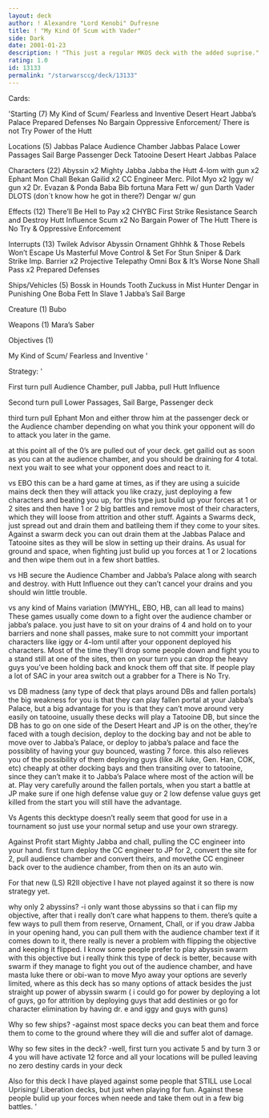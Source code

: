 ```yaml
---
layout: deck
author: ! Alexandre "Lord Kenobi" Dufresne
title: ! "My Kind Of Scum with Vader"
side: Dark
date: 2001-01-23
description: ! "This just a regular MKOS deck with the added suprise."
rating: 1.0
id: 13133
permalink: "/starwarsccg/deck/13133"
---
```

Cards: 

'Starting (7)
My Kind of Scum/ Fearless and Inventive
Desert Heart
Jabba&#8217;s Palace
Prepared Defenses
No Bargain
Oppressive Enforcement/ There is not Try
Power of the Hutt

Locations (5)
Jabbas Palace Audience Chamber
Jabbas Palace Lower Passages
Sail Barge Passenger Deck
Tatooine Desert Heart
Jabbas Palace

Characters (22)
Abyssin x2
Mighty Jabba
Jabba the Hutt
4-lom with gun x2
Ephant Mon
Chall Bekan
Gailid x2
CC Engineer
Merc. Pilot
Myo x2
Iggy w/ gun x2
Dr. Evazan & Ponda Baba
Bib fortuna
Mara
Fett w/ gun
Darth Vader DLOTS (don`t know how he got in there?)
Dengar w/ gun

Effects (12)
There&#8217;ll Be Hell to Pay x2
CHYBC
First Strike
Resistance
Search and Destroy
Hutt Influence
Scum x2
No Bargain
Power of The Hutt
There is No Try & Oppressive Enforcement

Interrupts (13)
Twilek Advisor
Abyssin Ornament
Ghhhk & Those Rebels Won&#8217;t Escape Us
Masterful Move
Control & Set For Stun
Sniper & Dark Strike
Imp. Barrier x2
Projective Telepathy
Omni Box & It&#8217;s Worse
None Shall Pass x2
Prepared Defenses

Ships/Vehicles (5)
Bossk in Hounds Tooth
Zuckuss in Mist Hunter
Dengar in Punishing One
Boba Fett In Slave 1
Jabba&#8217;s Sail Barge

Creature (1)
Bubo

Weapons (1)
Mara&#8217;s Saber

Objectives (1)

My Kind of Scum/ Fearless and Inventive
'

Strategy: '

First turn pull Audience Chamber, pull Jabba, pull Hutt Influence

Second turn pull Lower Passages, Sail Barge, Passenger deck

third turn pull Ephant Mon and either throw him at the passenger deck or the Audience chamber depending on what you think your opponent will do to attack you later in the game.

at this point all of the 0&#8217;s are pulled out of your deck. get gailid out as soon as you can at the audience chamber, and you should be draining for 4 total. next you wait to see what your opponent does and react to it.

vs EBO this can be a hard game at times, as if they are using a suicide mains deck then they will attack you like crazy, just deploying a few characters and beating you up, for this type just bulid up your forces at 1 or 2 sites and then have 1 or 2 big battles and remove most of their characters, which they will loose from attrition and other stuff. Againts a Swarms deck, just spread out and drain them and batlleing them if they come to your sites. Against a swarm deck you can out drain them at the Jabbas Palace and Tatooine sites as they will be slow in setting up their drains. As usual for ground and space, when fighting just bulid up you forces at 1 or 2 locations and then wipe them out in a few short battles.

vs HB secure the Audience Chamber and Jabba&#8217;s Palace along with search and destroy. with Hutt Influence out they can&#8217;t cancel your drains and you should win little trouble.

vs any kind of Mains variation (MWYHL, EBO, HB, can all lead to mains) These games usually come down to a fight over the audience chamber or jabba&#8217;s palace. you just have to sit on your drains of 4 and hold on to your barriers and none shall passes, make sure to not committ your important characters like iggy or 4-lom until after your opponent deployed his characters. Most of the time they&#8217;ll drop some people down and fight you to a stand still at one of the sites, then on your turn you can drop the heavy guys you&#8217;ve been holding back and knock them off that site. If people play a lot of SAC in your area switch out a grabber for a There is No Try.

vs DB madness (any type of deck that plays around DBs and fallen portals) the big weakness for you is that they can play fallen portal at your Jabba&#8217;s Palace, but a big advantage for you is that they can&#8217;t move around very easily on tatooine, usually these decks will play a Tatooine DB, but since the DB has to go on one side of the Desert Heart and JP is on the other, they&#8217;re faced with a tough decision, deploy to the docking bay and not be able to move over to Jabba&#8217;s Palace, or deploy to jabba&#8217;s palace and face the possiblity of having your guy bounced, wasting 7 force. this also relieves you of the possibility of them deploying guys (like JK luke, Gen. Han, COK, etc) cheaply at other docking bays and then transiting over to tatooine, since they can&#8217;t make it to Jabba&#8217;s Palace where most of the action will be at. Play very carefully around the fallen portals, when you start a battle at JP make sure if one high defense value guy or 2 low defense value guys get killed from the start you will still have the advantage.

Vs Agents this decktype doesn&#8217;t really seem that good for use in a tournament so just use your normal setup and use your own straregy.

Against Profit
start Mighty Jabba and chall, pulling the CC engineer into your hand. first turn deploy the CC engineer to JP for 2, convert the site for 2, pull audience chamber and convert theirs, and movethe CC engineer back over to the audience chamber, from then on its an auto win.

For that new (LS) R2II objective I have not played against it so there is now strategy yet.

why only 2 abyssins?
-i only want those abyssins so that i can flip my objective, after that i really don&#8217;t care what happens to them. there&#8217;s quite a few ways to pull them from reserve, Ornament, Chall, or if you draw Jabba in your opening hand, you can pull them with the audience chamber text if it comes down to it, there really is never a problem with flipping the objective and keeping it flipped. I know some people prefer to play abyssin swarm with this objective but i really think this type of deck is better, because with swarm if they manage to fight you out of the audience chamber, and have masta luke there or obi-wan to move Myo away your options are severly limited, where as this deck has so many options of attack besides the just straight up power of abyssin swarm ( i could go for power by deploying a lot of guys, go for attrition by deploying guys that add destinies or go for character elimination by having dr. e and iggy and guys with guns)

Why so few ships?
-against most space decks you can beat them and force them to come to the ground where they will die and suffer alot of damage.

Why so few sites in the deck?
-well, first turn you activate 5 and by turn 3 or 4 you will have activate 12 force and all your locations will be pulled leaving no zero destiny cards in your deck

Also for this deck I have played against some people that STILL use Local Uprising/ Liberation decks, but just when playing for fun. Against these people bulid up your forces when neede and take them out in a few big battles.  '
